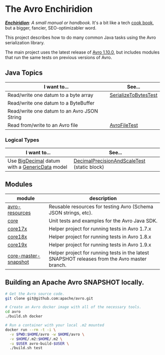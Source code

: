 The Avro Enchiridion
====================

_[**Enchiridion**](https://en.wikipedia.org/wiki/Enchiridion): A small manual or handbook._  It's a bit like a tech [cook book](https://ssearch.oreilly.com/?q=cookbook), but a bigger, fancier, SEO-optimizabler word.

<!-- 2020/05/25: 920 O'Reilly results -->

This project describes how to do many common Java tasks using the Avro serialization library.

The main project uses the latest release of [Avro 1.10.0](https://mvnrepository.com/artifact/org.apache.avro/avro/1.10.0), but includes modules that run the same tests on previous versions of Avro.

Java Topics
-----------

| I want to...  | See... |
| ------------- | ------------- |
| Read/write one datum to a byte array | [SerializeToBytesTest][SerializeToBytesTest]
| Read/write one datum to a ByteBuffer |   
| Read/write one datum to an Avro JSON String |  
| Read from/write to an Avro file | [AvroFileTest][AvroFileTest]

[SerializeToBytesTest]: src/main/java/com/skraba/avro/enchiridion/core/SerializeToBytesTest.java
[AvroFileTest]: src/main/java/com/skraba/avro/enchiridion/core/file/AvroFileTest.java

### Logical Types

| I want to...  | See... |
| ------------- | ------------- |
| Use [BigDecimal][BigDecimal] datum with a [GenericData][GenericData] model | [DecimalPrecisionAndScaleTest] (static block)

[BigDecimal]: https://docs.oracle.com/en/java/javase/11/docs/api/java.base/java/math/BigDecimal.html
[GenericData]: https://avro.apache.org/docs/current/api/java/org/apache/avro/generic/GenericData.html
[DecimalPrecisionAndScaleTest]: src/main/java/com/skraba/avro/enchiridion/core/logical/DecimalPrecisionAndScaleTest

Modules
-------

| module  | description
| ------------- | -------------
| [avro-resources](avro-resources/readme.md)  | Reusable resources for testing Avro (Schema JSON strings, etc).
| [core](core/readme.md)  | Unit tests and examples for the Avro Java SDK.
| [core17x](core17x/readme.md)  | Helper project for running tests in Avro 1.7.x 
| [core18x](core18x/readme.md)  | Helper project for running tests in Avro 1.8.x
| [core19x](core19x/readme.md)  | Helper project for running tests in Avro 1.9.x
| [core-master-snapshot](core-master-snapshot/readme.md)  | Helper project for running tests in the latest SNAPSHOT releases from the Avro master branch.


Building an Apache Avro SNAPSHOT locally.
-------------------------------------

```bash
# Get the Avro source code.
git clone git@github.com:apache/avro.git

# Create an Avro docker image with all of the necessary tools. 
cd avro
./build.sh docker

# Run a container with your local .m2 mounted
docker run --rm -t -i \
  -v $PWD:$HOME/avro -w $HOME/avro \
  -v $HOME/.m2:$HOME/.m2 \
  -u $USER avro-build-$USER \
  ./build.sh test
```


